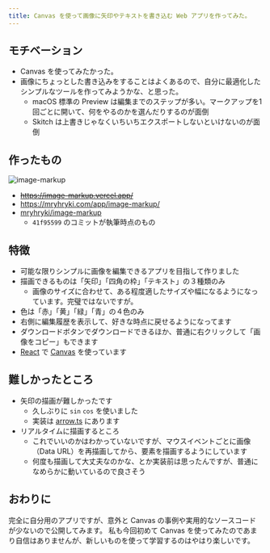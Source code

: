 ```yaml
---
title: Canvas を使って画像に矢印やテキストを書き込む Web アプリを作ってみた。
---
```


## モチベーション

- Canvas を使ってみたかった。
- 画像にちょっとした書き込みをすることはよくあるので、自分に最適化したシンプルなツールを作ってみようかな、と思った。
    - macOS 標準の Preview は編集までのステップが多い。マークアップを1回ごとに開いて、何をやるのかを選んだりするのが面倒
    - Skitch は上書きじゃなくいちいちエクスポートしないといけないのが面倒


## 作ったもの

![image-markup](https://i.gyazo.com/07a603ad53276dff4adb709ea71207b3.gif)

- ~~https://image-markup.vercel.app/~~
- https://mryhryki.com/app/image-markup/
- [mryhryki/image-markup](https://github.com/mryhryki/image-markup/tree/41f95599e668888b245d9b53552e9b3c3ed88c46)
    - `41f95599` のコミットが執筆時点のもの


## 特徴

- 可能な限りシンプルに画像を編集できるアプリを目指して作りました
- 描画できるものは「矢印」「四角の枠」「テキスト」の３種類のみ
    - 画像のサイズに合わせて、ある程度適したサイズや幅になるようになっています。完璧ではないですが。
- 色は「赤」「黄」「緑」「青」の４色のみ
- 右側に編集履歴を表示して、好きな時点に戻せるようになってます
- ダウンロードボタンでダウンロードできるほか、普通に右クリックして「画像をコピー」もできます
- [React](https://ja.reactjs.org/) で [Canvas](https://developer.mozilla.org/ja/docs/Web/API/Canvas_API) を使っています


## 難しかったところ

- 矢印の描画が難しかったです
    - 久しぶりに `sin` `cos` を使いました
    - 実装は [arrow.ts](https://github.com/mryhryki/image-markup/blob/41f95599e668888b245d9b53552e9b3c3ed88c46/src/drawer/arrow.ts) にあります
- リアルタイムに描画するところ
    - これでいいのかはわかっていないですが、マウスイベントごとに画像（Data URL）を再描画してから、要素を描画するようにしています
    - 何度も描画して大丈夫なのかな、とか実装前は思ったんですが、普通になめらかに動いているので良さそう


## おわりに

完全に自分用のアプリですが、意外と Canvas の事例や実用的なソースコードが少ないので公開してみます。
私も今回初めて Canvas を使ってみたのであまり自信はありませんが、新しいものを使って学習するのはやはり楽しいです。
